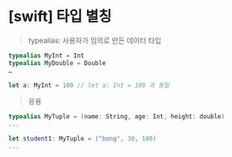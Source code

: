 # [swift] 타입 별칭

> typealias:
> 사용자가 임의로 만든 데이터 타입

```swift
typealias MyInt = Int
typealias MyDouble = Double
…

let a: MyInt = 100 // let a: Int = 100 과 동일

```

> 응용

```swift
typealias MyTuple = (name: String, age: Int, height: double)
...

let student1: MyTuple = ("bong", 30, 180)
...
```
